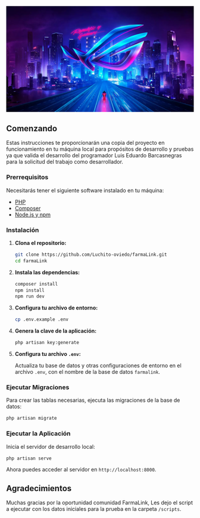 
<div align="center"><img src="fondos-pantallapc-gamer.jpg" alt="Imagen de Cabecera"></div>

## Comenzando

Estas instrucciones te proporcionarán una copia del proyecto en funcionamiento en tu máquina local para propósitos de desarrollo y pruebas ya que valida el desarrollo del programador Luis Eduardo Barcasnegras para la solicitud del trabajo como desarrollador.

### Prerrequisitos

Necesitarás tener el siguiente software instalado en tu máquina:

- [PHP](https://www.php.net/)
- [Composer](https://getcomposer.org/)
- [Node.js y npm](https://nodejs.org/)

### Instalación

1. **Clona el repositorio:**

    ```sh
    git clone https://github.com/Luchito-oviedo/farmaLink.git
    cd farmaLink
    ```

2. **Instala las dependencias:**

    ```sh
    composer install
    npm install
    npm run dev
    ```

3. **Configura tu archivo de entorno:**

    ```sh
    cp .env.example .env
    ```

4. **Genera la clave de la aplicación:**

    ```sh
    php artisan key:generate
    ```

5. **Configura tu archivo `.env`:**

    Actualiza tu base de datos y otras configuraciones de entorno en el archivo `.env`, con el nombre de la base de datos `farmalink`.

### Ejecutar Migraciones

Para crear las tablas necesarias, ejecuta las migraciones de la base de datos:

```sh
php artisan migrate
```

### Ejecutar la Aplicación

Inicia el servidor de desarrollo local:

```sh
php artisan serve
```

Ahora puedes acceder al servidor en `http://localhost:8000`.

## Agradecimientos

Muchas gracias por la oportunidad comunidad FarmaLink, 
Les dejo el script a ejecutar con los datos iniciales para la prueba en la carpeta `/scripts`.
```
